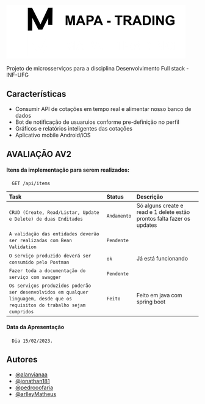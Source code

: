 
![Logo](https://raw.githubusercontent.com/mapa-trading/.github/main/profile/logo-mapa-trading.png)



Projeto de microsserviços para a disciplina Desenvolvimento Full stack - INF-UFG


## Características

- Consumir API de cotações em tempo real e alimentar nosso banco de dados
- Bot de notificação de usuaruios conforme pre-definição no perfil
- Gráficos e relatórios inteligentes das cotações 
- Aplicativo mobile Android/iOS

## AVALIAÇÃO AV2

#### Itens da implementação para serem realizados:

```http
  GET /api/items
```

| Task   | Status       | Descrição                           |
| :---------- | :--------- | :---------------------------------- |
| `CRUD (Create, Read/Listar, Update e Delete) de duas Enditades` | `Andamento` | Só alguns create e read e 1 delete estão prontos falta fazer os updates |
| `A validação das entidades deverão ser realizadas com Bean Validation` | `Pendente` |  |
| `O serviço produzido deverá ser consumido pelo Postman` | `ok` | Já está funcionando |
| `Fazer toda a documentação do serviço com swagger` | `Pendente` |  |
| `Os serviços produzidos poderão ser desenvolvidos em qualquer linguagem, desde que os requisitos do trabalho sejam cumpridos` | `Feito` | Feito em java com spring boot |


#### Data da Apresentação

```http
  Dia 15/02/2023.
```





## Autores

- [@alanvianaa](https://www.github.com/alanviana)
- [@jonathan181](https://www.github.com/jonathan181)
- [@pedrooofaria](https://www.github.com/pedrooofaria)
- [@arlleyMatheus](https://github.com/ArlleyMatheus)

